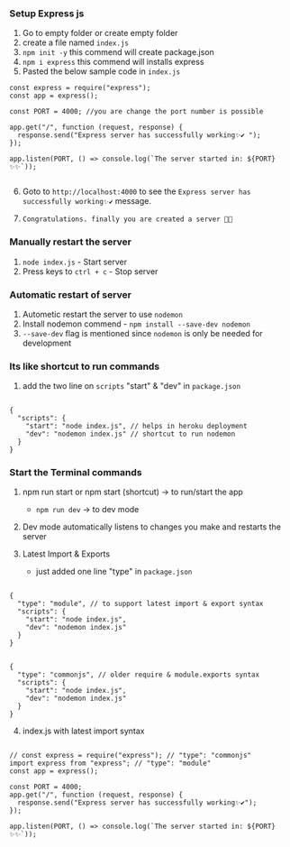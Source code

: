 
### Setup Express js

1. Go to empty folder or create empty folder
2. create a file named `index.js`
3. `npm init -y` this commend will create package.json
4. `npm i express`  this commend will installs express
5. Pasted the below sample code in `index.js`
```
const express = require("express");
const app = express();

const PORT = 4000; //you are change the port number is possible

app.get("/", function (request, response) {
  response.send("Express server has successfully working✨✔ ");
});

app.listen(PORT, () => console.log(`The server started in: ${PORT} ✨✨`));


```
6. Goto to `http://localhost:4000` to see the `Express server has successfully working✨✔` message.

7. `Congratulations. finally you are created a server 🎉🎉`

### Manually restart the server

1. `node index.js` - Start server
2. Press keys to `ctrl + c` - Stop server

### Automatic restart of server

1. Autometic restart the server to use `nodemon`
2. Install nodemon commend - `npm install --save-dev nodemon`
3. `--save-dev` flag is mentioned since `nodemon` is only be needed for development


### Its like shortcut to run commands

1. add the two line on `scripts` "start" & "dev" in `package.json` 

```

{
  "scripts": {
    "start": "node index.js", // helps in heroku deployment
    "dev": "nodemon index.js" // shortcut to run nodemon
  }
}

```
### Start the Terminal commands
1. npm run start or npm start (shortcut) -> to run/start the app
    - `npm run dev` -> to dev mode

2. Dev mode automatically listens to changes you make and restarts the server

3. Latest Import & Exports
    - just added one line "type" in `package.json`
```

{
  "type": "module", // to support latest import & export syntax
  "scripts": {
    "start": "node index.js",
    "dev": "nodemon index.js"
  }
}

```
```

{
  "type": "commonjs", // older require & module.exports syntax
  "scripts": {
    "start": "node index.js",
    "dev": "nodemon index.js"
  }
}

```
4. index.js with latest import syntax
```

// const express = require("express"); // "type": "commonjs"
import express from "express"; // "type": "module"
const app = express();

const PORT = 4000;
app.get("/", function (request, response) {
  response.send("Express server has successfully working✨✔");
});

app.listen(PORT, () => console.log(`The server started in: ${PORT} ✨✨`));

```